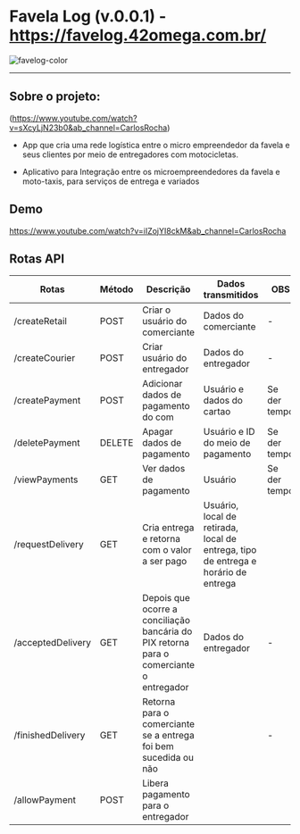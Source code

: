 # Favela Log (v.0.0.1) - https://favelog.42omega.com.br/
![favelog-color](img/Logo.png)

---

## Sobre o projeto:
(https://www.youtube.com/watch?v=sXcyLjN23b0&ab_channel=CarlosRocha)

 - App que cria uma rede logística entre o micro empreendedor da favela e seus clientes por meio de entregadores com motocicletas.

 - Aplicativo para Integração entre os microempreendedores da favela e moto-taxis, para serviços de entrega e variados
 
## Demo
https://www.youtube.com/watch?v=iIZojYI8ckM&ab_channel=CarlosRocha


## Rotas API

| Rotas | Método | Descrição | Dados transmitidos | OBS |
| --- | --- | --- | --- | --- |
| /createRetail | POST | Criar o usuário do comerciante | Dados do comerciante | - |
| /createCourier | POST | Criar usuário do entregador | Dados do entregador | - |
| /createPayment | POST | Adicionar dados de pagamento do com | Usuário e dados do cartao | Se der tempo |
| /deletePayment | DELETE | Apagar dados de pagamento | Usuário e ID do meio de pagamento | Se der tempo |
| /viewPayments | GET | Ver dados de pagamento | Usuário | Se der tempo |
| /requestDelivery | GET | Cria entrega e retorna com o valor a ser pago | Usuário, local de retirada, local de entrega, tipo de entrega e horário de entrega |  |
| /acceptedDelivery | GET | Depois que ocorre a conciliação bancária do PIX retorna para o comerciante o entregador | Dados do entregador | - |
| /finishedDelivery | GET | Retorna para o comerciante se a entrega foi bem sucedida ou não | | - |
| /allowPayment | POST | Libera pagamento para o entregador | | |
